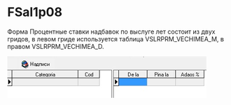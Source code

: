 # FSal1p08

Форма Процентные ставки надбавок по выслуге лет состоит из двух гридов, в левом гриде используется таблица  VSLRPRM\_VECHIMEA\_M, в правом VSLRPRM\_VECHIMEA\_D.

![](../../../.gitbook/assets/fsal1p08.jpg)

